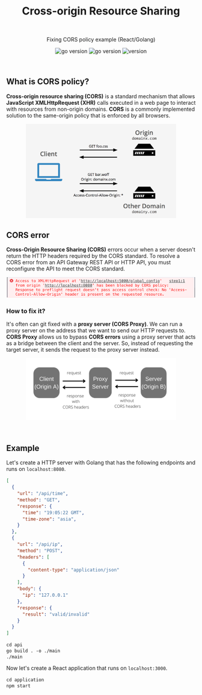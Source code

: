 <h1 align="center">
  Cross-origin Resource Sharing
</h1>

<br />

<p align="center">
  Fixing CORS policy example (React/Golang)
</p>

<p align="center">
    <img src="https://img.shields.io/badge/Go-1.19-00ADD8?style=for-the-badge&logo=go" alt="go version" />
    <img src="https://img.shields.io/badge/React-18.2-FFFF22?style=for-the-badge&logo=react" alt="go version" />
    <img src="https://img.shields.io/badge/Version-0.1.0-00AD77?style=for-the-badge&logo=github" alt="version" />
</p>

<br />

## What is CORS policy?

**Cross-origin resource sharing (CORS)** is a standard mechanism that allows **JavaScript XMLHttpRequest (XHR)** calls executed in a
web page to interact with resources from non-origin domains. 
**CORS** is a commonly implemented solution to the same-origin policy that is enforced by all browsers.

<p align="center">
  <img src=".github/assets/cors.png" alt="cors" width="400" />
</p>

## CORS error

**Cross-Origin Resource Sharing (CORS)** errors occur when a server doesn't return the HTTP headers required by the CORS standard. 
To resolve a CORS error from an API Gateway REST API or HTTP API, you must reconfigure the API to meet the CORS standard. 

<p align="center">
  <img src=".github/assets/cors-error.png" alt="cors error" width="500" />
</p>

### How to fix it?

It's often can git fixed with a **proxy server (CORS Proxy)**. We can run a proxy server on the address that we want to send our HTTP requests to.
**CORS Proxy** allows us to bypass **CORS errors** using a proxy server that acts as a bridge between the client and the server. 
So, instead of requesting the target server, it sends the request to the proxy server instead.

<p align="center">
  <img src=".github/assets/proxy.png" alt="proxy" width="400" />
</p>

<br />

## Example

Let's create a HTTP server with Golang that has the following endpoints and runs on ```localhost:8080```.

```json
[
  {
    "url": "/api/time",
    "method": "GET",
    "response": {
      "time": "19:05:22 GMT",
      "time-zone": "asia",
    }
  },
  {
    "url": "/api/ip",
    "method": "POST",
    "headers": [
      {
        "content-type": "application/json"
      }
    ],
    "body": {
      "ip": "127.0.0.1"
    },
    "response": {
      "result": "valid/invalid"
    }
  }
]
```

```shell
cd api
go build . -o ./main
./main
```

Now let's create a React application that runs on ```localhost:3000```.

```shell
cd application
npm start
```
